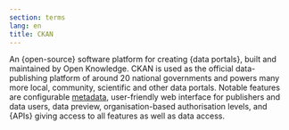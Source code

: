 ```yaml
---
section: terms
lang: en
title: CKAN
---
```


An {open-source} software platform for creating {data portals}, built and maintained by Open Knowledge. CKAN is used as the official data-publishing platform of around 20 national governments and powers many more local, community, scientific and other data portals. Notable features are configurable [metadata](/glossary/en/terms/metadata/), user-friendly web interface for publishers and data users, data preview, organisation-based authorisation levels, and {APIs} giving access to all features as well as data access.